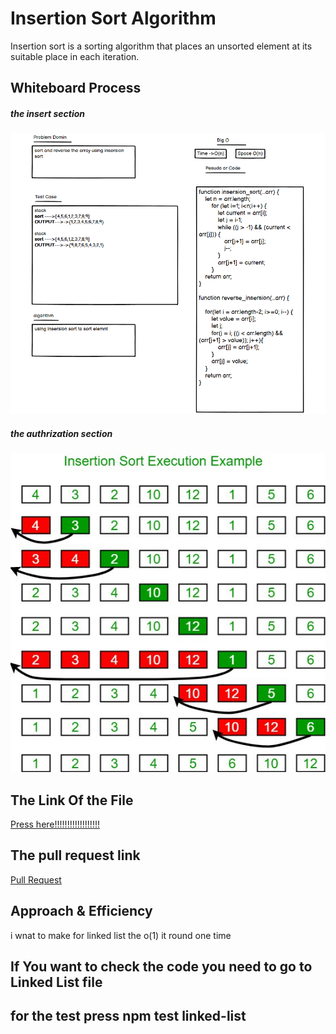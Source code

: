# Insertion Sort Algorithm
Insertion sort is a sorting algorithm that places an unsorted element at its suitable place in each iteration.

## Whiteboard Process
##### the insert section
![image](./wightbord.png)


##### the authrization section
![image](./authrization.jpg)

## The Link Of the File
[Press here!!!!!!!!!!!!!!!!!!](https://github.com/lithhalim/data-structures-and-algorithms/blob/main/javascript/section2/Insertion%20Sort/Readme.md)

## The pull request link
[Pull Request](https://github.com/lithhalim/data-structures-and-algorithms/pulls)
## Approach & Efficiency
i wnat to make for linked list the o(1) it round one time

## If You want to check the code you need to go to Linked List file 
## for the test press npm test linked-list



